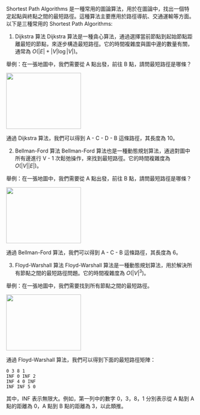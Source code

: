 

Shortest Path Algorithms 是一種常用的圖論算法，用於在圖論中，找出一個特定起點與終點之間的最短路徑。這種算法主要應用於路徑導航、交通運輸等方面。以下是三種常用的 Shortest Path Algorithms:

1. Dijkstra 算法
Dijkstra 算法是一種貪心算法，通過選擇當前節點到起始節點距離最短的節點，來逐步構造最短路徑。它的時間複雜度與圖中邊的數量有關，通常為 $O(|E| + |V|\log|V|)$。

舉例：在一張地圖中，我們需要從 A 點出發，前往 B 點，請問最短路徑是哪條？

<img src="https://i.imgur.com/Z7v1zIC.png" width="200" height="150">

通過 Dijkstra 算法，我們可以得到 A - C - D - B 這條路徑，其長度為 10。

2. Bellman-Ford 算法
Bellman-Ford 算法也是一種動態規划算法，通過對圖中所有邊進行 V - 1 次鬆弛操作，來找到最短路徑。它的時間複雜度為 $O(|V||E|)$。

舉例：在一張地圖中，我們需要從 A 點出發，前往 B 點，請問最短路徑是哪條？

<img src="https://i.imgur.com/IjOojgn.png" width="200" height="150">

通過 Bellman-Ford 算法，我們可以得到 A - C - B 這條路徑，其長度為 6。

3. Floyd-Warshall 算法
Floyd-Warshall 算法是一種動態規划算法，用於解決所有節點之間的最短路徑問題。它的時間複雜度為 $O(|V|^3)$。

舉例：在一張地圖中，我們需要找到所有節點之間的最短路徑。

<img src="https://i.imgur.com/sy0W8Sc.png" width="200" height="150">

通過 Floyd-Warshall 算法，我們可以得到下面的最短路徑矩陣：

```
0 3 8 1
INF 0 INF 2
INF 4 0 INF
INF INF 5 0
```

其中，INF 表示無限大。例如，第一列中的數字 0，3，8，1 分別表示從 A 點到 A 點的距離為 0，A 點到 B 點的距離為 3，以此類推。